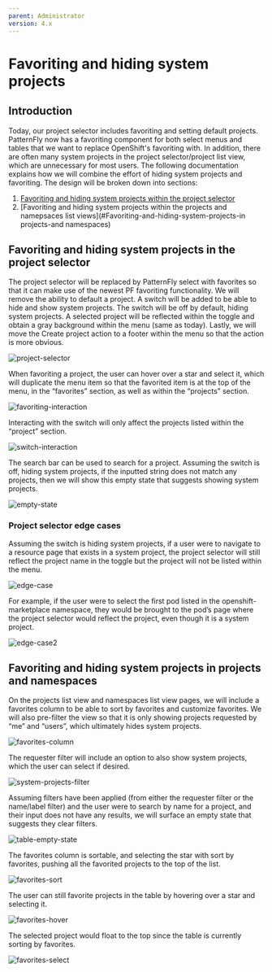 ```yaml
---
parent: Administrator
version: 4.x
---
```


# Favoriting and hiding system projects

## Introduction
Today, our project selector includes favoriting and setting default projects. PatternFly now has a favoriting component for both select menus and tables that we want to replace OpenShift's favoriting with. In addition, there are often many system projects in the project selector/project list view, which are unnecessary for most users. The following documentation explains how we will combine the effort of hiding system projects and favoriting. The design will be broken down into sections:
1. [Favoriting and hiding system projects within the project selector](#Favoriting-and-hiding-system-projects-in-the-project-selector)
2. [Favoriting and hiding system projects within the projects and namepsaces list views](#Favoriting-and-hiding-system-projects-in projects-and namespaces)

## Favoriting and hiding system projects in the project selector
The project selector will be replaced by PatternFly select with favorites so that it can make use of the newest PF favoriting functionality. We will remove the ability to default a project. A switch will be added to be able to hide and show system projects. The switch will be off by default, hiding system projects. A selected project will be reflected within the toggle and obtain a gray background within the menu (same as today). Lastly, we will move the Create project action to a footer within the menu so that the action is more obvious.

![project-selector](img/ProjectSelector.png)

When favoriting a project, the user can hover over a star and select it, which will duplicate the menu item so that the favorited item is at the top of the menu, in the “favorites” section, as well as within the “projects” section.

![favoriting-interaction](img/FavoritingInteraction.png)

 Interacting with the switch will only affect the projects listed within the “project” section.

![switch-interaction](img/SwitchInteraction.png)

The search bar can be used to search for a project. Assuming the switch is off, hiding system projects, if the inputted string does not match any projects, then we will show this empty state that suggests showing system projects.

![empty-state](img/ProjectSelectorEmptyState.png)

### Project selector edge cases

Assuming the switch is hiding system projects, if a user were to navigate to a resource page that exists in a system project, the project selector will still reflect the project name in the toggle but the project will not be listed within the menu.

![edge-case](img/EdgeCase1.png)

For example, if the user were to select the first pod listed in the openshift-marketplace namespace, they would be brought to the pod’s page where the project selector would reflect the project, even though it is a system project.

![edge-case2](img/EdgeCase2.png)

## Favoriting and hiding system projects in projects and namespaces

On the projects list view and namespaces list view pages, we will include a favorites column to be able to sort by favorites and customize favorites. We will also pre-filter the view so that it is only showing projects requested by “me” and “users”, which ultimately hides system projects.

![favorites-column](img/FavoritesColumn.png)

The requester filter will include an option to also show system projects, which the user can select if desired.

![system-projects-filter](img/SystemProjectsFilter.png)

Assuming filters have been applied (from either the requester filter or the name/label filter) and the user were to search by name for a project, and their input does not have any results, we will surface an empty state that suggests they clear filters.

![table-empty-state](img/EmptyStateTable.png)

The favorites column is sortable, and selecting the star with sort by favorites, pushing all the favorited projects to the top of the list.

![favorites-sort](img/FavoritesTableInteraction.png)

The user can still favorite projects in the table by hovering over a star and selecting it.

![favorites-hover](img/FavoritesTableInteraction2.png)

The selected project would float to the top since the table is currently sorting by favorites.

![favorites-select](img/FavoritesTableInteraction3.png)
